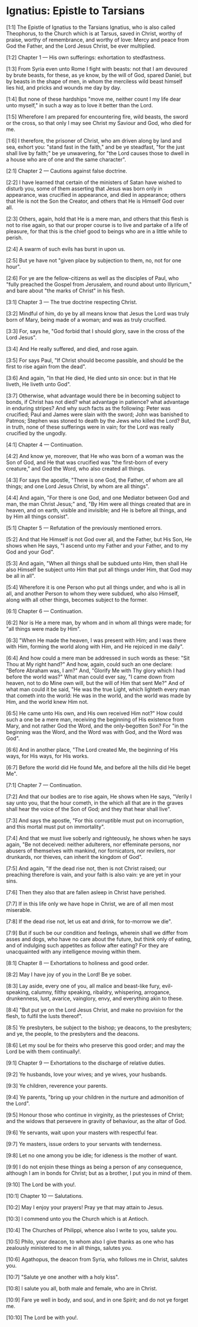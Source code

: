 # Ignatius: Epistle to Tarsians

[1:1] The Epistle of Ignatius to the Tarsians  Ignatius, who is also called Theophorus, to the Church which is at Tarsus, saved in Christ, worthy of praise, worthy of remembrance, and worthy of love: Mercy and peace from God the Father, and the Lord Jesus Christ, be ever multiplied.

[1:2] Chapter 1 — His own sufferings: exhortation to stedfastness.

[1:3] From Syria even unto Rome I fight with beasts: not that I am devoured by brute beasts, for these, as ye know, by the will of God, spared Daniel, but by beasts in the shape of men, in whom the merciless wild beast himself lies hid, and pricks and wounds me day by day.

[1:4] But none of these hardships "move me, neither count I my life dear unto myself," in such a way as to love it better than the Lord.

[1:5] Wherefore I am prepared for encountering fire, wild beasts, the sword or the cross, so that only I may see Christ my Saviour and God, who died for me.

[1:6] I therefore, the prisoner of Christ, who am driven along by land and sea, exhort you: "stand fast in the faith," and be ye steadfast, "for the just shall live by faith;" be ye unwavering, for "the Lord causes those to dwell in a house who are of one and the same character".

[2:1] Chapter 2 — Cautions against false doctrine.

[2:2] I have learned that certain of the ministers of Satan have wished to disturb you, some of them asserting that Jesus was born only in appearance, was crucified in appearance, and died in appearance; others that He is not the Son the Creator, and others that He is Himself God over all.

[2:3] Others, again, hold that He is a mere man, and others that this flesh is not to rise again, so that our proper course is to live and partake of a life of pleasure, for that this is the chief good to beings who are in a little while to perish.

[2:4] A swarm of such evils has burst in upon us.

[2:5] But ye have not "given place by subjection to them, no, not for one hour".

[2:6] For ye are the fellow-citizens as well as the disciples of Paul, who "fully preached the Gospel from Jerusalem, and round about unto Illyricum," and bare about "the marks of Christ" in his flesh.

[3:1] Chapter 3 — The true doctrine respecting Christ.

[3:2] Mindful of him, do ye by all means know that Jesus the Lord was truly born of Mary, being made of a woman; and was as truly crucified.

[3:3] For, says he, "God forbid that I should glory, save in the cross of the Lord Jesus".

[3:4] And He really suffered, and died, and rose again.

[3:5] For says Paul, "If Christ should become passible, and should be the first to rise again from the dead".

[3:6] And again, "In that He died, He died unto sin once: but in that He liveth, He liveth unto God".

[3:7] Otherwise, what advantage would there be in becoming subject to bonds, if Christ has not died? what advantage in patience? what advantage in enduring stripes? And why such facts as the following: Peter was crucified; Paul and James were slain with the sword; John was banished to Patmos; Stephen was stoned to death by the Jews who killed the Lord? But, in truth, none of these sufferings were in vain; for the Lord was really crucified by the ungodly.

[4:1] Chapter 4 — Continuation.

[4:2] And know ye, moreover, that He who was born of a woman was the Son of God, and He that was crucified was "the first-born of every creature," and God the Word, who also created all things.

[4:3] For says the apostle, "There is one God, the Father, of whom are all things; and one Lord Jesus Christ, by whom are all things".

[4:4] And again, "For there is one God, and one Mediator between God and man, the man Christ Jesus;" and, "By Him were all things created that are in heaven, and on earth, visible and invisible; and He is before all things, and by Him all things consist".

[5:1] Chapter 5 — Refutation of the previously mentioned errors.

[5:2] And that He Himself is not God over all, and the Father, but His Son, He shows when He says, "I ascend unto my Father and your Father, and to my God and your God".

[5:3] And again, "When all things shall be subdued unto Him, then shall He also Himself be subject unto Him that put all things under Him, that God may be all in all".

[5:4] Wherefore it is one Person who put all things under, and who is all in all, and another Person to whom they were subdued, who also Himself, along with all other things, becomes subject to the former.

[6:1] Chapter 6 — Continuation.

[6:2] Nor is He a mere man, by whom and in whom all things were made; for "all things were made by Him".

[6:3] "When He made the heaven, I was present with Him; and I was there with Him, forming the world along with Him, and He rejoiced in me daily".

[6:4] And how could a mere man be addressed in such words as these: "Sit Thou at My right hand?" And how, again, could such an one declare: "Before Abraham was, I am?" And, "Glorify Me with Thy glory which I had before the world was?" What man could ever say, "I came down from heaven, not to do Mine own will, but the will of Him that sent Me?" And of what man could it be said, "He was the true Light, which lighteth every man that cometh into the world: He was in the world, and the world was made by Him, and the world knew Him not.

[6:5] He came unto His own, and His own received Him not?" How could such a one be a mere man, receiving the beginning of His existence from Mary, and not rather God the Word, and the only-begotten Son? For "in the beginning was the Word, and the Word was with God, and the Word was God".

[6:6] And in another place, "The Lord created Me, the beginning of His ways, for His ways, for His works.

[6:7] Before the world did He found Me, and before all the hills did He beget Me".

[7:1] Chapter 7 — Continuation.

[7:2] And that our bodies are to rise again, He shows when He says, "Verily I say unto you, that the hour cometh, in the which all that are in the graves shall hear the voice of the Son of God; and they that hear shall live".

[7:3] And says the apostle, "For this corruptible must put on incorruption, and this mortal must put on immortality".

[7:4] And that we must live soberly and righteously, he shows when he says again, "Be not deceived: neither adulterers, nor effeminate persons, nor abusers of themselves with mankind, nor fornicators, nor revilers, nor drunkards, nor thieves, can inherit the kingdom of God".

[7:5] And again, "If the dead rise not, then is not Christ raised; our preaching therefore is vain, and your faith is also vain: ye are yet in your sins.

[7:6] Then they also that are fallen asleep in Christ have perished.

[7:7] If in this life only we have hope in Christ, we are of all men most miserable.

[7:8] If the dead rise not, let us eat and drink, for to-morrow we die".

[7:9] But if such be our condition and feelings, wherein shall we differ from asses and dogs, who have no care about the future, but think only of eating, and of indulging such appetites as follow after eating? For they are unacquainted with any intelligence moving within them.

[8:1] Chapter 8 — Exhortations to holiness and good order.

[8:2] May I have joy of you in the Lord! Be ye sober.

[8:3] Lay aside, every one of you, all malice and beast-like fury, evil-speaking, calumny, filthy speaking, ribaldry, whispering, arrogance, drunkenness, lust, avarice, vainglory, envy, and everything akin to these.

[8:4] "But put ye on the Lord Jesus Christ, and make no provision for the flesh, to fulfil the lusts thereof".

[8:5] Ye presbyters, be subject to the bishop; ye deacons, to the presbyters; and ye, the people, to the presbyters and the deacons.

[8:6] Let my soul be for theirs who preserve this good order; and may the Lord be with them continually!.

[9:1] Chapter 9 — Exhortations to the discharge of relative duties.

[9:2] Ye husbands, love your wives; and ye wives, your husbands.

[9:3] Ye children, reverence your parents.

[9:4] Ye parents, "bring up your children in the nurture and admonition of the Lord".

[9:5] Honour those who continue in virginity, as the priestesses of Christ; and the widows that persevere in gravity of behaviour, as the altar of God.

[9:6] Ye servants, wait upon your masters with respectful fear.

[9:7] Ye masters, issue orders to your servants with tenderness.

[9:8] Let no one among you be idle; for idleness is the mother of want.

[9:9] I do not enjoin these things as being a person of any consequence, although I am in bonds for Christ; but as a brother, I put you in mind of them.

[9:10] The Lord be with you!.

[10:1] Chapter 10 — Salutations.

[10:2] May I enjoy your prayers! Pray ye that may attain to Jesus.

[10:3] I commend unto you the Church which is at Antioch.

[10:4] The Churches of Philippi, whence also I write to you, salute you.

[10:5] Philo, your deacon, to whom also I give thanks as one who has zealously ministered to me in all things, salutes you.

[10:6] Agathopus, the deacon from Syria, who follows me in Christ, salutes you.

[10:7] "Salute ye one another with a holy kiss".

[10:8] I salute you all, both male and female, who are in Christ.

[10:9] Fare ye well in body, and soul, and in one Spirit; and do not ye forget me.

[10:10] The Lord be with you!.

